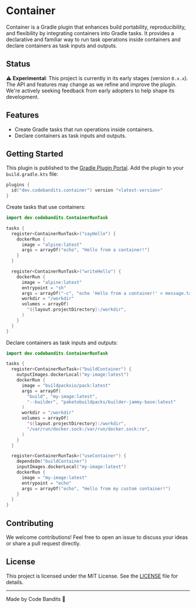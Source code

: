 # Container

Container is a Gradle plugin that enhances build portability, reproducibility, and flexibility by integrating containers into Gradle tasks. It provides a declarative and familiar way to run task operations inside containers and declare containers as task inputs and outputs.

## Status

⚠️ **Experimental**: This project is currently in its early stages (version `0.x.x`). The API and features may change as we refine and improve the plugin. We're actively seeking feedback from early adopters to help shape its development.

## Features

- Create Gradle tasks that run operations inside containers.
- Declare containers as task inputs and outputs.

## Getting Started

This plugin is published to the [Gradle Plugin Portal](https://plugins.gradle.org/plugin/dev.codebandits.container). Add the plugin to your `build.gradle.kts` file:

```kotlin
plugins {
  id("dev.codebandits.container") version "<latest-version>"
}
```

Create tasks that use containers:

```kotlin
import dev.codebandits.ContainerRunTask

tasks {
  register<ContainerRunTask>("sayHello") {
    dockerRun {
      image = "alpine:latest"
      args = arrayOf("echo", "Hello from a container!")
    }
  }

  register<ContainerRunTask>("writeHello") {
    dockerRun {
      image = "alpine:latest"
      entrypoint = "sh"
      args = arrayOf("-c", "echo 'Hello from a container!' > message.txt")
      workdir = "/workdir"
      volumes = arrayOf(
        "${layout.projectDirectory}:/workdir",
      )
    }
  }
}
```

Declare containers as task inputs and outputs:

```kotlin
import dev.codebandits.ContainerRunTask

tasks {
  register<ContainerRunTask>("buildContainer") {
    outputImages.dockerLocal("my-image:latest")
    dockerRun {
      image = "buildpacksio/pack:latest"
      args = arrayOf(
        "build", "my-image:latest",
        "--builder", "paketobuildpacks/builder-jammy-base:latest"
      )
      workdir = "/workdir"
      volumes = arrayOf(
        "${layout.projectDirectory}:/workdir",
        "/var/run/docker.sock:/var/run/docker.sock:ro",
      )
    }
  }

  register<ContainerRunTask>("useContainer") {
    dependsOn("buildContainer")
    inputImages.dockerLocal("my-image:latest")
    dockerRun {
      image = "my-image:latest"
      entrypoint = "echo"
      args = arrayOf("echo", "Hello from my custom container!")
    }
  }
}
```

## Contributing

We welcome contributions! Feel free to open an issue to discuss your ideas or share a pull request directly.

## License

This project is licensed under the MIT License. See the [LICENSE](LICENSE) file for details.

---

Made by Code Bandits 🦅
